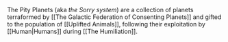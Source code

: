 The Pity Planets (aka *the Sorry system*) are a collection of planets terraformed by [[The Galactic Federation of Consenting Planets]] and gifted to the population of [[Uplifted Animals]], following their exploitation by [[Human|Humans]] during [[The Humiliation]].